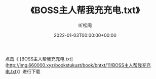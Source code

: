 ﻿---
title:  《BOSS主人帮我充充电.txt》
date:   2022-01-03T00:00:00+00:00
author: 听松阁
layout: post
permalink: /BOSS主人帮我充充电/
categories: 小说
tags: [小说]
---

点击《 [BOSS主人帮我充充电.txt](<a href="http://img.660000.xyz/bookstukust/book/bntxt/11/BOSS" target=_blank>http://img.660000.xyz/bookstukust/book/bntxt/11/BOSS主人帮我充充电.txt)》进行下载